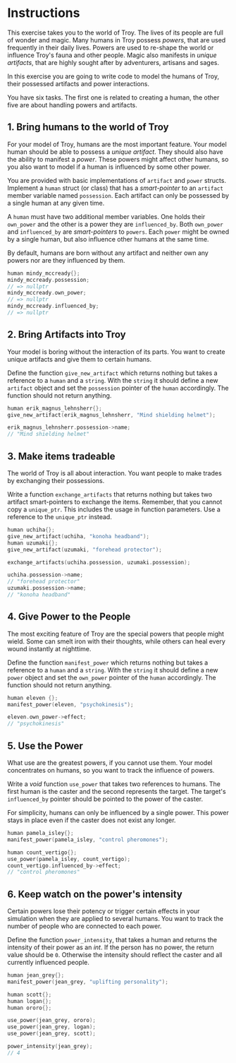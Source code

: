 # Instructions

This exercise takes you to the world of Troy.
The lives of its people are full of wonder and magic.
Many humans in Troy possess _powers_, that are used frequently in their daily lives.
Powers are used to re-shape the world or influence Troy's fauna and other people.
Magic also manifests in _unique artifacts_, that are highly sought after by adventurers, artisans and sages.

In this exercise you are going to write code to model the humans of Troy, their possessed artifacts and power interactions.

You have six tasks.
The first one is related to creating a human, the other five are about handling powers and artifacts.

## 1. Bring humans to the world of Troy

For your model of Troy, humans are the most important feature.
Your model human should be able to possess a _unique artifact_.
They should also have the ability to manifest a _power_.
These powers might affect other humans, so you also want to model if a human is influenced by some other power.

You are provided with basic implementations of `artifact` and `power` structs.
Implement a `human` struct (or class) that has a _smart-pointer_ to an `artifact` member variable named `possession`.
Each artifact can only be possessed by a single human at any given time.

A `human` must have two additional member variables.
One holds their `own_power` and the other is a power they are `influenced_by`.
Both `own_power` and `influenced_by` are _smart-pointers_ to `powers`.
Each `power` might be owned by a single human, but also influence other humans at the same time.

By default, humans are born without any artifact and neither own any powers nor are they influenced by them.

```cpp
human mindy_mccready{};
mindy_mccready.possession;
// => nullptr
mindy_mccready.own_power;
// => nullptr
mindy_mccready.influenced_by;
// => nullptr
```

## 2. Bring Artifacts into Troy

Your model is boring without the interaction of its parts.
You want to create unique artifacts and give them to certain humans.

Define the function `give_new_artifact` which returns nothing but takes a reference to a `human` and a `string`.
With the `string` it should define a new `artifact` object and set the `possession` pointer of the `human` accordingly.
The function should not return anything.

```cpp
human erik_magnus_lehnsherr{};
give_new_artifact(erik_magnus_lehnsherr, "Mind shielding helmet");

erik_magnus_lehnsherr.possession->name;
// "Mind shielding helmet"
```

## 3. Make items tradeable

The world of Troy is all about interaction.
You want people to make trades by exchanging their possessions.

Write a function `exchange_artifacts` that returns nothing but takes two artifact smart-pointers to exchange the items.
Remember, that you cannot copy a `unique_ptr`.
This includes the usage in function parameters.
Use a reference to the `unique_ptr` instead.

```cpp
human uchiha{};
give_new_artifact(uchiha, "konoha headband");
human uzumaki{};
give_new_artifact(uzumaki, "forehead protector");

exchange_artifacts(uchiha.possession, uzumaki.possession);

uchiha.possession->name;
// "forehead protector"
uzumaki.possession->name;
// "konoha headband"
```

## 4. Give Power to the People

The most exciting feature of Troy are the special powers that people might wield.
Some can smelt iron with their thoughts, while others can heal every wound instantly at nighttime.

Define the function `manifest_power` which returns nothing but takes a reference to a `human` and a `string`.
With the `string` it should define a new `power` object and set the `own_power` pointer of the `human` accordingly.
The function should not return anything.

```cpp
human eleven {};
manifest_power(eleven, "psychokinesis");

eleven.own_power->effect;
// "psychokinesis"
```

## 5. Use the Power

What use are the greatest powers, if you cannot use them.
Your model concentrates on humans, so you want to track the influence of powers.

Write a _void_ function `use_power` that takes two references to humans.
The first human is the caster and the second represents the target.
The target's `influenced_by` pointer should be pointed to the power of the caster.

For simplicity, humans can only be influenced by a single power.
This power stays in place even if the caster does not exist any longer.

```cpp
human pamela_isley{};
manifest_power(pamela_isley, "control pheromones");

human count_vertigo{};
use_power(pamela_isley, count_vertigo);
count_vertigo.influenced_by->effect;
// "control pheromones"
```

## 6. Keep watch on the power's intensity

Certain powers lose their potency or trigger certain effects in your simulation when they are applied to several humans.
You want to track the number of people who are connected to each power.

Define the function `power_intensity`, that takes a human and returns the intensity of their power as an _int_.
If the person has no power, the return value should be `0`.
Otherwise the intensity should reflect the caster and all currently influenced people.

```cpp
human jean_grey{};
manifest_power(jean_grey, "uplifting personality");

human scott{};
human logan{};
human ororo{};

use_power(jean_grey, ororo);
use_power(jean_grey, logan);
use_power(jean_grey, scott);

power_intensity(jean_grey);
// 4
```
